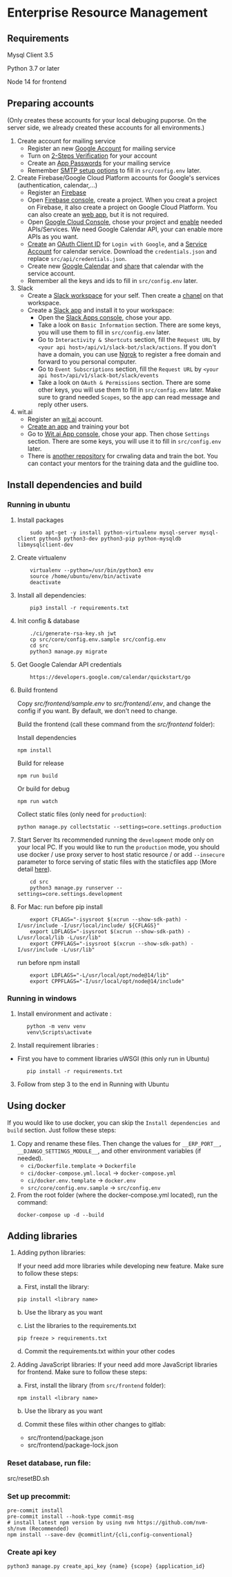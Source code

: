 # Enterprise Resource Management

## Requirements

Mysql Client 3.5

Python 3.7 or later

Node 14 for frontend

## Preparing accounts
(Only creates these accounts for your local debuging puporse. On the server side, we already created these accounts for all environments.)
1. Create account for mailing service
    * Register an new [Google Account](https://accounts.google.com/) for mailing service 
    * Turn on [2-Steps Verification](https://support.google.com/accounts/answer/185839) for your account
    * Create an [App Passwords](https://support.google.com/mail/answer/185833) for your mailing service
    * Remember [SMTP setup options](https://support.google.com/a/answer/176600?hl=en#zippy=%2Cuse-the-restricted-gmail-smtp-server%2Cuse-the-gmail-smtp-server) to fill in `src/config.env` later.
2. Create Firebase/Google Cloud Platform accounts for Google's services (authentication, calendar,...)
    * Register an [Firebase](https://firebase.google.com/)
    * Open [Firebase console](https://console.firebase.google.com/), create a project. When you creat a project on Firebase, it also create a project on Google Cloud  Platform. You can also create an [web app](https://firebase.google.com/learn/pathways/firebase-web), but it is not required.
    * Open [Google Cloud Console](https://console.cloud.google.com/), chose your project and [enable](https://cloud.google.com/endpoints/docs/openapi/enable-api) needed APIs/Services. We need Google Calendar API, your can enable more APIs as you want.
    * [Create](https://support.google.com/cloud/answer/6158849) an [OAuth Client ID](https://developers.google.com/identity/protocols/oauth2) for `Login with Google`, and a [Service Account](https://cloud.google.com/iam/docs/service-accounts) for calendar service. Download the `credentials.json` and replace `src/api/credentials.json`.
    * Create new [Google Calendar](https://support.google.com/calendar/answer/37095) and [share](https://support.google.com/calendar/answer/37082) that calendar with the service account.
    * Remember all the keys and ids to fill in `src/config.env` later.
3. Slack
    * Create a [Slack workspace](https://slack.com/help/articles/206845317-Create-a-Slack-workspace) for your self. Then create a [chanel](https://slack.com/help/articles/201402297-Create-a-channel) on that workspace.
    * Create a [Slack app](https://api.slack.com/authentication/basics) and install it to your workspace:
        * Open the [Slack Apps console](https://api.slack.com/apps), chose your app.
        * Take a look on `Basic Information` section. There are some keys, you will use them to fill in `src/config.env` later.
        * Go to `Interactivity & Shortcuts` section, fill the `Request URL` by `<your api host>/api/v1/slack-bot/slack/actions`. If you don't have a domain, you can use [Ngrok](https://ngrok.com/) to register a free domain and forward to you personal computer.
        * Go to `Event Subscriptions` section, fill the `Request URL` by `<your api host>/api/v1/slack-bot/slack/events`
        * Take a look on `OAuth & Permissions` section. There are some other keys, you will use them to fill in `src/config.env` later. Make sure to grand needed `Scopes`, so the app can read message and reply other users.
4. wit.ai
    * Register an [wit.ai](https://wit.ai/) account.
    * [Create an app](https://wit.ai/docs/quickstart) and training your bot
    * Go to [Wit.ai App console](https://wit.ai/apps/), chose your app. Then chose `Settings` section. There are some keys, you will use it to fill in `src/config.env` later.
    * There is [another repository](https://gitlab.damelagi.org/internship/hrm/hr-bot-crawler) for crwaling data and train the bot. You can contact your mentors for the training data and the guidline too.


## Install dependencies and build

### Running in ubuntu

1. Install packages

    ```
        sudo apt-get -y install python-virtualenv mysql-server mysql-client python3 python3-dev python3-pip python-mysqldb libmysqlclient-dev
    ```

2. Create virtualenv
    ```
        virtualenv --python=/usr/bin/python3 env
        source /home/ubuntu/env/bin/activate
        deactivate
    ```

3. Install all dependencies:
    ```
        pip3 install -r requirements.txt
    ```

4. Init config & database
    ```
        ./ci/generate-rsa-key.sh jwt
        cp src/core/config.env.sample src/config.env
        cd src
        python3 manage.py migrate
    ```

5. Get Google Calendar API credentials
    ```
        https://developers.google.com/calendar/quickstart/go
    ```
6. Build frontend

   Copy *src/frontend/sample.env* to *src/frontend/.env*, and change the config if you want. By default, we don't need
   to change.

   Build the frontend (call these command from the *src/frontend* folder):

   Install dependencies
    ```
    npm install
    ```

   Build for release
    ```
    npm run build
    ```

   Or build for debug
    ```
    npm run watch
    ```

   Collect static files (only need for `production`):
    ```
    python manage.py collectstatic --settings=core.settings.production
    ```

7. Start Server Its recommended running the `development` mode only on your local PC. If you would like to run
   the `production` mode, you should use docker / use proxy server to host static resource / or add `--insecure`
   parameter to force serving of static files with the staticfiles app (More
   detail [here](https://docs.djangoproject.com/en/3.2/ref/contrib/staticfiles/)).
    ```
        cd src
        python3 manage.py runserver --settings=core.settings.development
    ```

8. For Mac: 
    run before pip install
    ```
        export CFLAGS="-isysroot $(xcrun --show-sdk-path) -I/usr/include -I/usr/local/include/ ${CFLAGS}"
        export LDFLAGS="-isysroot $(xcrun --show-sdk-path) -L/usr/local/lib -L/usr/lib"
        export CPPFLAGS="-isysroot $(xcrun --show-sdk-path) -I/usr/include -L/usr/lib"
    ```
    run before npm install
    ```
        export LDFLAGS="-L/usr/local/opt/node@14/lib"
        export CPPFLAGS="-I/usr/local/opt/node@14/include"
    ```

### Running in windows

1. Install environment and activate :
   ```
      python -m venv venv
      venv\Scripts\activate
   ```

2. Install requirement libraries :

- First you have to comment libraries uWSGI (this only run in Ubuntu)
   ```
      pip install -r requirements.txt
   ```

3. Follow from step 3 to the end in Running with Ubuntu

## Using docker

If you would like to use docker, you can skip the `Install dependencies and build` section. Just follow these steps:

1. Copy and rename these files. Then change the values for `__ERP_PORT__`, `__DJANGO_SETTINGS_MODULE__`, and other environment variables (if needed).
    * `ci/Dockerfile.template` -> `Dockerfile`
    * `ci/docker-compose.yml.local` -> `docker-compose.yml`
    * `ci/docker.env.template` -> `docker.env`
    * `src/core/config.env.sample` -> `src/config.env`
2. From the root folder (where the docker-compose.yml located), run the command:
    ```
    docker-compose up -d --build
    ```

## Adding libraries

1. Adding python libraries:

   If your need add more libraries while developing new feature. Make sure to follow these steps:

   a. First, install the library:
    ```
    pip install <library name>
    ```

   b. Use the library as you want

   c. List the libraries to the requirements.txt
    ```
    pip freeze > requirements.txt
    ```

   d. Commit the requirements.txt within your other codes

2. Adding JavaScript libraries:
   If your need add more JavaScript libraries for frontend. Make sure to follow these steps:

   a. First, install the library (from `src/frontend` folder):
    ```
    npm install <library name>
    ```

   b. Use the library as you want

   d. Commit these files within other changes to gitlab:
    * src/frontend/package.json
    * src/frontend/package-lock.json

### Reset database, run file:
   src/resetBD.sh

### Set up precommit:
   ```
   pre-commit install
   pre-commit install --hook-type commit-msg
   # install latest npm version by using nvm https://github.com/nvm-sh/nvm (Recommended)
   npm install --save-dev @commitlint/{cli,config-conventional}
   ```

### Create api key
   ```
   python3 manage.py create_api_key {name} {scope} {application_id}
   ```
